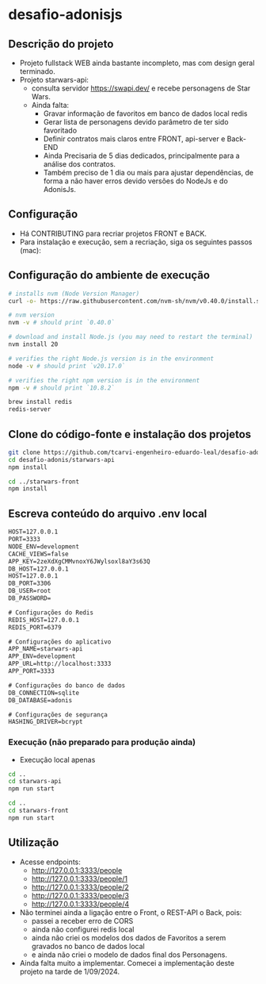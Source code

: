 # desafio-adonisjs

## Descrição do projeto
- Projeto fullstack WEB ainda bastante incompleto, mas com design geral terminado.
- Projeto starwars-api:
    - consulta servidor https://swapi.dev/ e recebe personagens de Star Wars.
    - Ainda falta:
        - Gravar informação de favoritos em banco de dados local redis
        - Gerar lista de personagens devido parâmetro de ter sido favoritado
        - Definir contratos mais claros entre FRONT, api-server e Back-END
        - Ainda Precisaria de 5 dias dedicados, principalmente para a análise dos contratos.
        - Também preciso de 1 dia ou mais para ajustar dependências, de forma a não haver erros devido versões do NodeJs e do AdonisJs.
## Configuração
- Há CONTRIBUTING para recriar projetos FRONT e BACK.
- Para instalação e execução, sem a recriação, siga os seguintes passos (mac):

## Configuração do ambiente de execução
```bash  
# installs nvm (Node Version Manager)
curl -o- https://raw.githubusercontent.com/nvm-sh/nvm/v0.40.0/install.sh | bash

# nvm version
nvm -v # should print `0.40.0`

# download and install Node.js (you may need to restart the terminal)
nvm install 20

# verifies the right Node.js version is in the environment
node -v # should print `v20.17.0`

# verifies the right npm version is in the environment
npm -v # should print `10.8.2`

brew install redis
redis-server

```  

## Clone do código-fonte e instalação dos projetos

```bash
git clone https://github.com/tcarvi-engenheiro-eduardo-leal/desafio-adonisjs.git
cd desafio-adonis/starwars-api
npm install
```  

```bash
cd ../starwars-front
npm install
```  

## Escreva conteúdo do arquivo .env local
```txt title="Arquivo .env"
HOST=127.0.0.1
PORT=3333
NODE_ENV=development
CACHE_VIEWS=false
APP_KEY=2zeXdXgCMMvnoxY6JWylsoxl8aY3s63Q
DB_HOST=127.0.0.1
HOST=127.0.0.1
DB_PORT=3306
DB_USER=root
DB_PASSWORD=

# Configurações do Redis
REDIS_HOST=127.0.0.1
REDIS_PORT=6379

# Configurações do aplicativo
APP_NAME=starwars-api
APP_ENV=development
APP_URL=http://localhost:3333
APP_PORT=3333

# Configurações do banco de dados
DB_CONNECTION=sqlite
DB_DATABASE=adonis

# Configurações de segurança
HASHING_DRIVER=bcrypt
```  

### Execução (não preparado para produção ainda)
- Execução local apenas
```bash
cd ..
cd starwars-api
npm run start
```  

```bash
cd ..
cd starwars-front
npm run start
```  

## Utilização
- Acesse endpoints:
    - http://127.0.0.1:3333/people
    - http://127.0.0.1:3333/people/1
    - http://127.0.0.1:3333/people/2
    - http://127.0.0.1:3333/people/3
    - http://127.0.0.1:3333/people/4
- Não terminei ainda a ligação entre o Front, o REST-API o Back, pois:
    -  passei a receber erro de CORS
    -  ainda não configurei redis local
    -  ainda não criei os modelos dos dados de Favoritos a serem gravados no banco de dados local
    -  e ainda não criei o modelo de dados final dos Personagens.
- Ainda falta muito a implementar. Comecei a implementação deste projeto na tarde de 1/09/2024.

